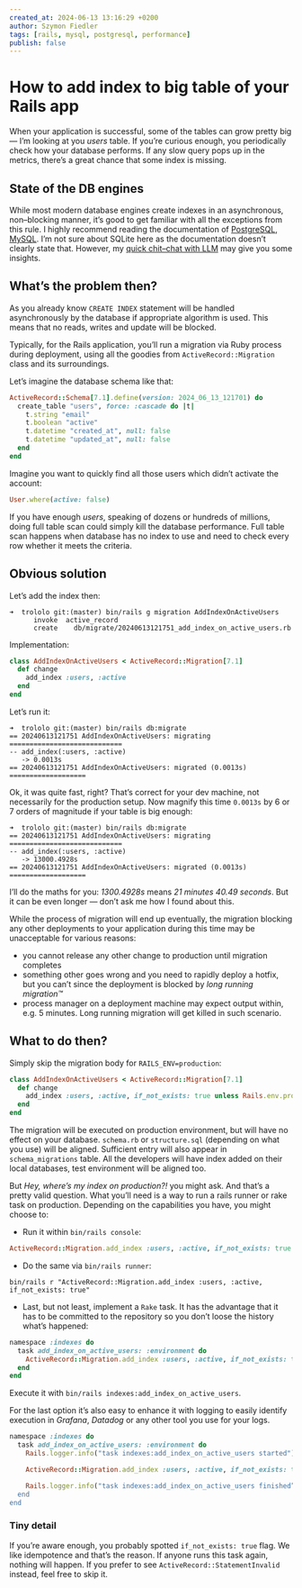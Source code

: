 ```yaml
---
created_at: 2024-06-13 13:16:29 +0200
author: Szymon Fiedler
tags: [rails, mysql, postgresql, performance]
publish: false
---
```


# How to add index to big table of your Rails app
When your application is successful, some of the tables can grow pretty big — I’m looking at you *users* table. If you’re curious enough, you periodically check how your database performs. If any slow query pops up in the metrics, there’s a great chance that some index is missing. 

<!-- more -->

## State of the DB engines
While most modern database engines create indexes in an asynchronous, non–blocking manner, it’s good to get familiar with all the exceptions from this rule. I highly recommend reading the documentation of [PostgreSQL](https://www.postgresql.org/docs/current/sql-createindex.html#SQL-CREATEINDEX-CONCURRENTLY), [MySQL](https://dev.mysql.com/doc/refman/8.4/en/innodb-online-ddl-operations.html#online-ddl-index-operations). I’m not sure about SQLite here as the documentation doesn’t clearly state that. However, my [quick chit–chat with LLM](https://chatgpt.com/share/248e939b-0fa4-49ad-a691-8535bab7dd08) may give you some insights.

## What’s the problem then?
As you already know `CREATE INDEX` statement will be handled asynchronously by the database if appropriate algorithm is used. This means that no reads, writes and update will be blocked. 

Typically, for the Rails application, you’ll run a migration via Ruby process during deployment, using all the goodies from `ActiveRecord::Migration` class and its surroundings. 

Let’s imagine the database schema like that:

```ruby
ActiveRecord::Schema[7.1].define(version: 2024_06_13_121701) do
  create_table "users", force: :cascade do |t|
    t.string "email"
    t.boolean "active"
    t.datetime "created_at", null: false
    t.datetime "updated_at", null: false
  end
end
```

Imagine you want to quickly find all those users which didn’t activate the account:

```ruby
User.where(active: false)
```

If you have enough *users*, speaking of dozens or hundreds of millions, doing full table scan could simply kill the database performance. Full table scan happens when database has no index to use and need to check every row whether it meets the criteria.

## Obvious solution

Let’s add the index then:

```shell
➜  trololo git:(master) bin/rails g migration AddIndexOnActiveUsers
      invoke  active_record
      create    db/migrate/20240613121751_add_index_on_active_users.rb
```

Implementation:

```ruby
class AddIndexOnActiveUsers < ActiveRecord::Migration[7.1]
  def change
    add_index :users, :active
  end
end
```

Let’s run it:

```
➜  trololo git:(master) bin/rails db:migrate
== 20240613121751 AddIndexOnActiveUsers: migrating ============================
-- add_index(:users, :active)
   -> 0.0013s
== 20240613121751 AddIndexOnActiveUsers: migrated (0.0013s) ===================
```

Ok, it was quite fast, right? That’s correct for your dev machine, not necessarily for the production setup. Now magnify this time `0.0013s` by 6 or 7 orders of magnitude if your table is big enough:

```
➜  trololo git:(master) bin/rails db:migrate
== 20240613121751 AddIndexOnActiveUsers: migrating ============================
-- add_index(:users, :active)
   -> 13000.4928s
== 20240613121751 AddIndexOnActiveUsers: migrated (0.0013s) ===================
```

I’ll do the maths for you: *1300.4928s* means *21 minutes 40.49 seconds*. But it can be even longer — don’t ask me how I found about this.

While the process of migration will end up eventually, the  migration blocking any other deployments to your application during this time may be unacceptable for various reasons:
* you cannot release any other change to production until migration completes
* something other goes wrong and you need to rapidly deploy a hotfix, but you can’t since the deployment is blocked by *long running migration™*
* process manager on a deployment machine may expect output within, e.g. 5 minutes. Long running migration will get killed in such scenario.

## What to do then?
Simply skip the migration body for `RAILS_ENV=production`:

```ruby
class AddIndexOnActiveUsers < ActiveRecord::Migration[7.1]
  def change
    add_index :users, :active, if_not_exists: true unless Rails.env.production?
  end
end
```

The migration will be executed on production environment, but will have no effect on your database. `schema.rb` or `structure.sql` (depending on what you use) will be aligned. Sufficient entry will also appear in `schema_migrations` table. All the developers will have index added on their local databases, test environment will be aligned too.

But _Hey, where’s my index on production?!_ you might ask. And that’s a pretty valid question. What you’ll need is a way to run a rails runner or rake task on production. Depending on the capabilities you have, you might choose to:
* Run it within `bin/rails console`:

```ruby
ActiveRecord::Migration.add_index :users, :active, if_not_exists: true
```

* Do the same via `bin/rails runner`:

```shell
bin/rails r "ActiveRecord::Migration.add_index :users, :active, if_not_exists: true"
```

* Last, but not least, implement a `Rake` task. It has the advantage that it has to be committed to the repository so you don’t loose the history what’s happened:

```ruby
namespace :indexes do
  task add_index_on_active_users: :environment do
    ActiveRecord::Migration.add_index :users, :active, if_not_exists: true
  end
end
```

Execute it with `bin/rails indexes:add_index_on_active_users`.

For the last option it’s also easy to enhance it with logging to easily identify execution in *Grafana*, *Datadog* or any other tool you use for your logs.

```ruby
namespace :indexes do
  task add_index_on_active_users: :environment do
    Rails.logger.info("task indexes:add_index_on_active_users started")

    ActiveRecord::Migration.add_index :users, :active, if_not_exists: true

    Rails.logger.info("task indexes:add_index_on_active_users finished”)
  end
end
```

### Tiny detail
If you’re aware enough, you probably spotted `if_not_exists: true` flag. We like idempotence and that’s the reason. If anyone runs this task again, nothing will happen. If you prefer to see `ActiveRecord::StatementInvalid` instead, feel free to skip it.
